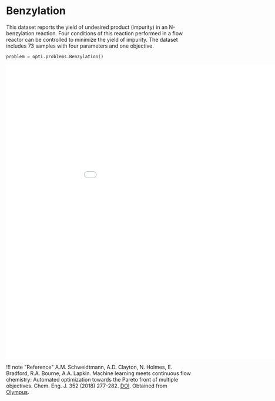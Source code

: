 # Benzylation

This dataset reports the yield of undesired product (impurity) in an N-benzylation reaction. 
Four conditions of this reaction performed in a flow reactor can be controlled to minimize the yield of impurity.
The dataset includes 73 samples with four parameters and one objective.

```python
problem = opti.problems.Benzylation()
```

<iframe width="1024" height="800" frameborder="0" scrolling="no" src="//plotly.com/~walzds/14.embed"></iframe>

!!! note "Reference"
    A.M. Schweidtmann, A.D. Clayton, N. Holmes, E. Bradford, R.A. Bourne, A.A. Lapkin. Machine learning meets continuous flow chemistry: Automated optimization towards the Pareto front of multiple objectives. Chem. Eng. J. 352 (2018) 277-282.
    [DOI](https://doi.org/10.1016/j.cej.2018.07.031).
    Obtained from [Olympus](https://github.com/aspuru-guzik-group/olympus).